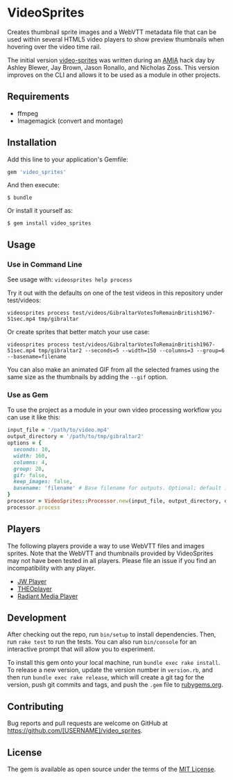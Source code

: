 # VideoSprites

Creates thumbnail sprite images and a WebVTT metadata file that can be used within several HTML5 video players to show preview thumbnails when hovering over the video time rail.

The initial version [video-sprites](https://github.com/jronallo/video-sprites) was written during an [AMIA](http://www.amianet.org/) hack day by Ashley Blewer, Jay Brown, Jason Ronallo, and Nicholas Zoss. This version improves on the CLI and allows it to be used as a module in other projects.

## Requirements

- ffmpeg
- Imagemagick (convert and montage)

## Installation

Add this line to your application's Gemfile:

```ruby
gem 'video_sprites'
```

And then execute:

`$ bundle`

Or install it yourself as:

`$ gem install video_sprites`

## Usage

### Use in Command Line
See usage with: `videosprites help process`

Try it out with the defaults on one of the test videos in this repository under test/videos:

`videosprites process test/videos/GibraltarVotesToRemainBritish1967-51sec.mp4 tmp/gibraltar`

Or create sprites that better match your use case:

`videosprites process test/videos/GibraltarVotesToRemainBritish1967-51sec.mp4 tmp/gibraltar2 --seconds=5 --width=150 --columns=3 --group=6 --basename=filename`

You can also make an animated GIF from all the selected frames using the same size as the thumbnails by adding the `--gif` option.

### Use as Gem
To use the project as a module in your own video processing workflow you can use it like this:

```ruby
input_file = '/path/to/video.mp4'
output_directory = '/path/to/tmp/gibraltar2'
options = {
  seconds: 10,
  width: 160,
  columns: 4,
  group: 20,
  gif: false,
  keep_images: false,
  basename: 'filename' # Base filename for outputs. Optional; default is "sprites".
}
processor = VideoSprites::Processor.new(input_file, output_directory, options)
processor.process
```

## Players

The following players provide a way to use WebVTT files and images sprites. Note that the WebVTT and thumbnails provided by VideoSprites may not have been tested in all players. Please file an issue if you find an incompatibility with any player.

- [JW Player](https://support.jwplayer.com/customer/portal/articles/1407439-adding-preview-thumbnails)
- [THEOplayer](https://support.theoplayer.com/hc/en-us/articles/207460505-Preview-Thumbnails)
- [Radiant Media Player](https://www.radiantmediaplayer.com/docs/3.0/preview-thumbnails.html)

## Development

After checking out the repo, run `bin/setup` to install dependencies. Then, run `rake test` to run the tests. You can also run `bin/console` for an interactive prompt that will allow you to experiment.

To install this gem onto your local machine, run `bundle exec rake install`. To release a new version, update the version number in `version.rb`, and then run `bundle exec rake release`, which will create a git tag for the version, push git commits and tags, and push the `.gem` file to [rubygems.org](https://rubygems.org).

## Contributing

Bug reports and pull requests are welcome on GitHub at https://github.com/[USERNAME]/video_sprites.

## License

The gem is available as open source under the terms of the [MIT License](http://opensource.org/licenses/MIT).
